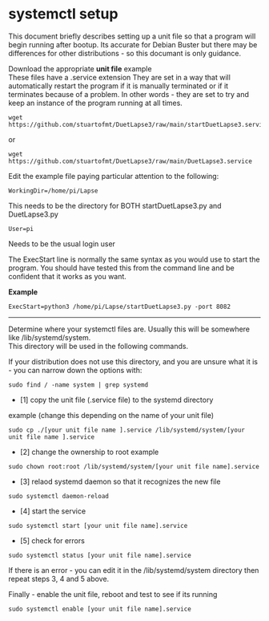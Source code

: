 # systemctl setup
 
This document briefly describes setting up a unit file so that a program will begin running after bootup.
Its accurate for Debian Buster but there may be differences for other distributions - so this documant is only guidance.

Download the appropriate **unit file** example<br>
These files have a .service extension
They are set in a way that will automatically restart the program if it is manually terminated or if it terminates because of a problem.
In other words - they are set to try and keep an instance of the program running at all times.

```
wget https://github.com/stuartofmt/DuetLapse3/raw/main/startDuetLapse3.service
```
or
```
wget https://github.com/stuartofmt/DuetLapse3/raw/main/DuetLapse3.service
```

Edit the example file paying particular attention to the following:
```
WorkingDir=/home/pi/Lapse
```
This needs to be the directory for BOTH startDuetLapse3.py and DuetLapse3.py
```
User=pi
```
Needs to be the usual login user

The ExecStart line is normally the same syntax as you would use to start the program.
You should have tested this from the command line and be confident that it works as you want.

**Example**
```
ExecStart=python3 /home/pi/Lapse/startDuetLapse3.py -port 8082
```
----
Determine where your systemctl files are. Usually this will be somewhere like /lib/systemd/system.<br>
This directory will be used in the following commands.

If your distribution does not use this directory, and you are unsure what it is - you can narrow down the options with:

```
sudo find / -name system | grep systemd
```

- [1]  copy the unit file (.service file) to the systemd directory 

example (change this depending on the name of your unit file)
```
sudo cp ./[your unit file name ].service /lib/systemd/system/[your unit file name ].service
```
- [2] change the ownership to root
example
```
sudo chown root:root /lib/systemd/system/[your unit file name].service
```

- [3]  relaod systemd daemon so that it recognizes the new file

```
sudo systemctl daemon-reload
```
- [4]  start the service

```
sudo systemctl start [your unit file name].service
```
- [5]  check for errors

```
sudo systemctl status [your unit file name].service
```

If there is an error - you can edit it in the /lib/systemd/system directory then repeat steps 3, 4 and 5 above.


Finally - enable the unit file, reboot and test to see if its running

```
sudo systemctl enable [your unit file name].service
```
